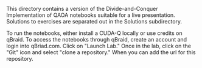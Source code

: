 This directory contains a version of the Divide-and-Conquer Implementation of QAOA notebooks suitable for a live presentation.  Solutions to exercises are separated out in the Solutions subdirectory.

To run the notebooks, either install a CUDA-Q locally or use credits on qBraid.  To access the notebooks through qBraid, create an account and login into qBriad.com.  Click on "Launch Lab."  Once in the lab, click on the "Git" icon and select "clone a repository." When you can add the url for this repository.
